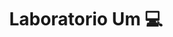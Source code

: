 <h1 align="center">Laboratorio Um 💻</h1>

<p align="center>Exercício apresentado à disciplina Linguagem de Programação.</p>
<p>Programa desenvolvido em C com o intuito de averiguar se uma pessoa possui direito ao Seguro Desemprego.</p>

